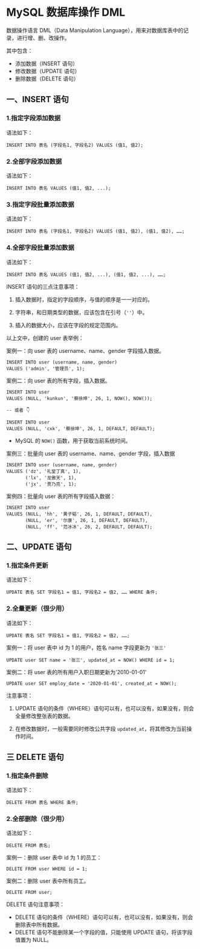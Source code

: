 # MySQL 数据库操作 DML

数据操作语言 DML（Data Manipulation Language），用来对数据库表中的记录，进行增、删、改操作。

其中包含：

- 添加数据（INSERT 语句）
- 修改数据（UPDATE 语句）
- 删除数据（DELETE 语句）

## 一、INSERT 语句

### 1.指定字段添加数据

语法如下：

```mysql
INSERT INTO 表名 (字段名1, 字段名2) VALUES (值1, 值2);
```

### 2.全部字段添加数据

语法如下：

```mysql
INSERT INTO 表名 VALUES (值1, 值2, ...);
```

### 3.指定字段批量添加数据

语法如下：

```mysql
INSERT INTO 表名 (字段名1, 字段名2) VALUES (值1, 值2), (值1, 值2), ……;
```

### 4.全部字段批量添加数据

语法如下：

```mysql
INSERT INTO 表名 VALUES (值1, 值2, ...), (值1, 值2, ...), ……;
```

INSERT 语句的三点注意事项：

1. 插入数据时，指定的字段顺序，与值的顺序是一一对应的。

2. 字符串，和日期类型的数据，应该包含在引号（`''`）中。

3. 插入的数据大小，应该在字段的规定范围内。

以上文中，创建的 user 表举例：

案例一：向 user 表的 username、name、gender 字段插入数据。

```mysql
INSERT INTO user (username, name, gender)
VALUES ('admin', '管理员', 1);
```

案例二：向 user 表的所有字段，插入数据。

```mysql
INSERT INTO user
VALUES (NULL, 'kunkun', '蔡徐坤', 26, 1, NOW(), NOW());

-- 或者 👇

INSERT INTO user
VALUES (NULL, 'cxk', '蔡徐坤', 26, 1, DEFAULT, DEFAULT);
```

- MySQL 的 `NOW()` 函数，用于获取当前系统时间。

案例三：批量向 user 表的 username、name、gender 字段，插入数据

```mysql
INSERT INTO user (username, name, gender)
VALUES ('dz', '礼堂丁真', 1),
       ('lx', '龙傲天', 1),
       ('jx', '贾乃亮', 1);
```

案例四：批量向 user 表的所有字段插入数据：

```mysql
INSERT INTO user
VALUES (NULL, 'hh', '黄子韬', 26, 1, DEFAULT, DEFAULT),
       (NULL, 'er', '尔康', 26, 1, DEFAULT, DEFAULT),
       (NULL, 'ff', '范冰冰', 26, 2, DEFAULT, DEFAULT);
```

## 二、UPDATE 语句

### 1.指定条件更新

语法如下：

```mysql
UPDATE 表名 SET 字段名1 = 值1, 字段名2 = 值2, …… WHERE 条件;
```

### 2.全量更新（很少用）

语法如下：

```mysql
UPDATE 表名 SET 字段名1 = 值1, 字段名2 = 值2, ……;
```

案例一：将 user 表中 id 为 1 的用户，姓名 name 字段更新为 `'张三'`

```mysql
UPDATE user SET name = '张三', updated_at = NOW() WHERE id = 1;
```

案例二：将 user 表的所有用户入职日期更新为'2010-01-01'

```mysql
UPDATE user SET employ_date = '2020-01-01', created_at = NOW();
```

注意事项：

1. UPDATE 语句的条件（WHERE）语句可以有，也可以没有，如果没有，则会全量修改整张表的数据。

2. 在修改数据时，一般需要同时修改公共字段 `updated_at`，将其修改为当前操作时间。

## 三 DELETE 语句

### 1.指定条件删除

语法如下：

```mysql
DELETE FROM 表名 WHERE 条件;
```

### 2.全部删除（很少用）

语法如下：

```mysql
DELETE FROM 表名;
```

案例一：删除 user 表中 id 为 1 的员工：

```mysql
DELETE FROM user WHERE id = 1;
```

案例二：删除 user 表中所有员工。

```mysql
DELETE FROM user;
```

DELETE 语句注意事项：

- DELETE 语句的条件（WHERE）语句可以有，也可以没有，如果没有，则会删除表中所有数据。
- DELETE 语句不能删除某一个字段的值，只能使用 UPDATE 语句，将该字段值置为 NULL。
